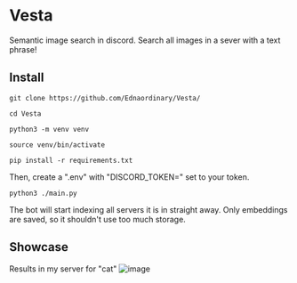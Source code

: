 # Vesta
Semantic image search in discord. Search all images in a sever with a text phrase!

## Install
`git clone https://github.com/Ednaordinary/Vesta/`

`cd Vesta`

`python3 -m venv venv`

`source venv/bin/activate`

`pip install -r requirements.txt`

Then, create a ".env" with "DISCORD_TOKEN=" set to your token.

`python3 ./main.py`

The bot will start indexing all servers it is in straight away. Only embeddings are saved, so it shouldn't use too much storage.

## Showcase

Results in my server for "cat"
![image](https://github.com/Ednaordinary/Vesta/assets/88869424/271c5697-917c-4430-91a7-9343658fb548)
